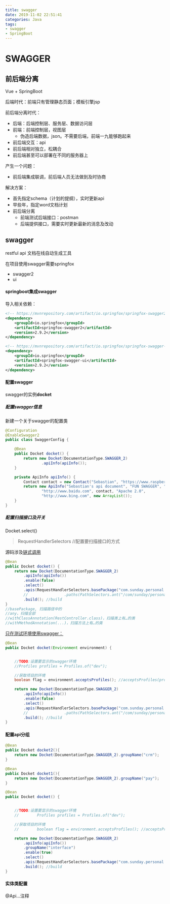 ```yaml
---
title: swagger
date: 2019-11-02 22:51:41
categories: Java
tags:
- swagger
- SpringBoot
---
```

# SWAGGER

## 前后端分离

Vue + SpringBoot



后端时代：前端只有管理静态页面；模板引擎jsp



前后端分离时代：

- 后端：后端控制层、服务层、数据访问层
- 前端：前端控制层，视图层
  - 伪造后端数据，json。不需要后端，前端一九能够跑起来
- 前后端交互：api
- 前后端相对独立，松耦合
- 前后端甚至可以部署在不同的服务器上

产生一个问题：

- 前后端集成联调，前后端人员无法做到及时协商

解决方案：

- 首先指定schema（计划的提纲），实时更新api
- 早些年，指定word文档计划
- 前后端分离
  - 前端测试后端接口：postman
  - 后端提供接口，需要实时更新最新的消息及改动

## swagger

restful api 文档在线自动生成工具

在项目使用swagger需要springfox

- swagger2
- ui

#### springboot集成swagger

导入相关依赖：

```xml
<!-- https://mvnrepository.com/artifact/io.springfox/springfox-swagger2 -->
<dependency>
    <groupId>io.springfox</groupId>
    <artifactId>springfox-swagger2</artifactId>
    <version>2.9.2</version>
</dependency>

<!-- https://mvnrepository.com/artifact/io.springfox/springfox-swagger-ui -->
<dependency>
    <groupId>io.springfox</groupId>
    <artifactId>springfox-swagger-ui</artifactId>
    <version>2.9.2</version>
</dependency>

```

#### 配置swagger

swagger的实例**docket**

##### 配置swagger信息

新建一个关于swagger的配置类

```java
@Configuration
@EnableSwagger2
public class SwaggerConfig {

    @Bean
    public Docket docket() {
        return new Docket(DocumentationType.SWAGGER_2)
                .apiInfo(apiInfo());
    }

    private ApiInfo apiInfo() {
        Contact contact = new Contact("Sebastian", "https://www.raspberrypi.org/", "2573992956@qq.com");
        return new ApiInfo("Sebastian's api document", "FUN SWAGGER", "1.1",
                "http://www.baidu.com", contact, "Apache 2.0",
                "http://www.bing.com", new ArrayList());
    }
}
```

##### 配置扫描接口及开关

Docket.select()

>  RequestHandlerSelectors //配置要扫描接口的方式

源码涉及[链式调用](https://www.jb51.net/article/49405.htm)

```java
@Bean
public Docket docket() {
    return new Docket(DocumentationType.SWAGGER_2)
        .apiInfo(apiInfo())
        .enable(false)
        .select()
        .apis(RequestHandlerSelectors.basePackage("com.sunday.personal.tuesday.controller"))
        //                .paths(PathSelectors.ant("/com/sunday/personal/tuesday/config/*"))
        .build(); //build
}
//basePackage, 扫描路径中的
//any，扫描全部
//withClassAnnotation(RestController.class)，扫描类上有…的类
//withMethodAnnotation(...)，扫描方法上有…的类
```



<u>只在测试环境使用swagger：</u>

```java
@Bean
public Docket docket(Environment environment) {


    //TODO:设置要显示的swagger环境
    //Profiles profiles = Profiles.of("dev");

    //获取项目的环境
    boolean flag = environment.acceptsProfiles(); //acceptsProfiles(profiles)

    return new Docket(DocumentationType.SWAGGER_2)
        .apiInfo(apiInfo())
        .enable(false)
        .select()
        .apis(RequestHandlerSelectors.basePackage("com.sunday.personal.tuesday.controller"))
        //                .paths(PathSelectors.ant("/com/sunday/personal/tuesday/config/*"))
        .build(); //build
}
```

#### 配置api分组

```java
@Bean
public Docket docket2(){
    return new Docket(DocumentationType.SWAGGER_2).groupName("crm");
}

@Bean
public Docket docket1(){
    return new Docket(DocumentationType.SWAGGER_2).groupName("pay");
}

@Bean
public Docket docket() {


    //TODO:设置要显示的swagger环境
    //        Profiles profiles = Profiles.of("dev");

    //获取项目的环境
    //        boolean flag = environment.acceptsProfiles(); //acceptsProfiles(profiles)

    return new Docket(DocumentationType.SWAGGER_2)
        .apiInfo(apiInfo())
        .groupName("interface")
        .enable(true)
        .select()
        .apis(RequestHandlerSelectors.basePackage("com.sunday.personal.tuesday.controller"))
        .build(); //build
}
```

#### 实体类配置

@Api...注释